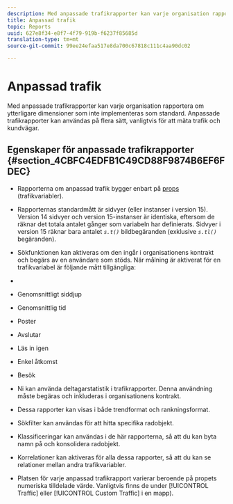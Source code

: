 ```yaml
---
description: Med anpassade trafikrapporter kan varje organisation rapportera om ytterligare dimensioner som inte implementeras som standard. Anpassade trafikrapporter kan användas på flera sätt, vanligtvis för att mäta trafik och kundvägar.
title: Anpassad trafik
topic: Reports
uuid: 627e8f34-e8f7-4f79-919b-f6237f85685d
translation-type: tm+mt
source-git-commit: 99ee24efaa517e8da700c67818c111c4aa90dc02

---
```



# Anpassad trafik

Med anpassade trafikrapporter kan varje organisation rapportera om ytterligare dimensioner som inte implementeras som standard. Anpassade trafikrapporter kan användas på flera sätt, vanligtvis för att mäta trafik och kundvägar.

## Egenskaper för anpassade trafikrapporter {#section_4CBFC4EDFB1C49CD88F9874B6EF6FDEC}

* Rapporterna om anpassad trafik bygger enbart på [props](https://marketing.adobe.com/resources/help/en_US/sc/implement/c_propn.html) (trafikvariabler).
* Rapporternas standardmått är sidvyer (eller instanser i version 15). Version 14 sidvyer och version 15-instanser är identiska, eftersom de räknar det totala antalet gånger som variabeln har definierats. Sidvyer i version 15 räknar bara antalet *`s.t()`* bildbegäranden (exklusive *`s.tl()`* begäranden).

* Sökfunktionen kan aktiveras om den ingår i organisationens kontrakt och begärs av en användare som stöds. När målning är aktiverat för en trafikvariabel är följande mått tillgängliga:
* 

   * Genomsnittligt siddjup
   * Genomsnittlig tid
   * Poster
   * Avslutar
   * Läs in igen
   * Enkel åtkomst
   * Besök

* Ni kan använda deltagarstatistik i trafikrapporter. Denna användning måste begäras och inkluderas i organisationens kontrakt.
* Dessa rapporter kan visas i både trendformat och rankningsformat.
* Sökfilter kan användas för att hitta specifika radobjekt.
* Klassificeringar kan användas i de här rapporterna, så att du kan byta namn på och konsolidera radobjekt.
* Korrelationer kan aktiveras för alla dessa rapporter, så att du kan se relationer mellan andra trafikvariabler.
* Platsen för varje anpassad trafikrapport varierar beroende på propets numeriska tilldelade värde. Vanligtvis finns de under [!UICONTROL Traffic] eller [!UICONTROL Custom Traffic] i en mapp).

